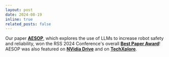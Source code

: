 ```yaml
---
layout: post
date: 2024-08-19
inline: true
related_posts: false
---
```


Our paper **[AESOP](https://tinyurl.com/aesop-llm)**, which explores the use of LLMs to increase robot safety and reliability,  won the RSS 2024 Conference's overall **[Best Paper Award](https://x.com/RohanSinhaSU/status/1822762251289342288)**! AESOP was also featured on **[NVidia Drive](https://www.youtube.com/watch?v=TSC_mVH5abI)** and on **[TechXplore](https://techxplore.com/news/2024-08-stage-framework-llm-based-anomaly.html)**.
